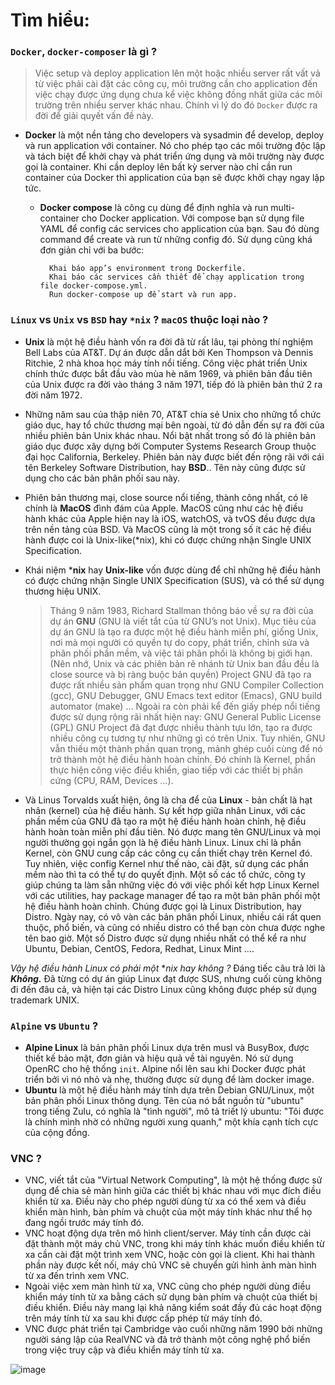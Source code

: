 # Tìm hiểu:
 ### `Docker`, `docker-composer` là gì ?
	

> Việc setup và deploy application lên một hoặc nhiều server rất vất vả
> từ việc phải cài đặt các công cụ, môi trường cần cho application đến
> việc chạy được ứng dụng chưa kể việc không đồng nhất giữa các môi
> trường trên nhiều server khác nhau. Chính vì lý do đó `Docker` được ra
> đời để giải quyết vấn đề này.

- **Docker** là một nền tảng cho developers và sysadmin để develop, deploy và run application với container. Nó cho phép tạo các môi trường độc lập và tách biệt để khởi chạy và phát triển ứng dụng và môi trường này được gọi là container. Khi cần deploy lên bất kỳ server nào chỉ cần run container của Docker thì application của bạn sẽ được khởi chạy ngay lập tức.
	- **Docker compose** là công cụ dùng để định nghĩa và run multi-container cho Docker application. Với compose bạn sử dụng file YAML để config các services cho application của bạn. Sau đó dùng command để create và run từ những config đó. Sử dụng cũng khá đơn giản chỉ với ba bước:

			Khai báo app’s environment trong Dockerfile.
			Khai báo các services cần thiết để chạy application trong file docker-compose.yml.
			Run docker-compose up để start và run app.

### `Linux` vs `Unix` vs `BSD` hay `*nix` ? `macOS` thuộc loại nào ?
- **Unix** là một hệ điều hành vốn ra đời đã từ rất lâu, tại phòng thí nghiệm Bell Labs của AT&T. Dự án được dẫn dắt bởi Ken Thompson và Dennis Ritchie, 2 nhà khoa học máy tính nổi tiếng. Công việc phát triển Unix chính thức được bắt đầu vào mùa hè năm 1969, và phiên bản đầu tiên của Unix được ra đời vào tháng 3 năm 1971, tiếp đó là phiên bản thứ 2 ra đời năm 1972.
- Những năm sau của thập niên 70, AT&T chia sẻ Unix cho những tổ chức giáo dục, hay tổ chức thương mại bên ngoài, từ đó dẫn đến sự ra đời của nhiều phiên bản Unix khác nhau. Nổi bật nhất trong số đó là phiên bản giáo dục được xây dựng bởi Computer Systems Research Group thuộc đại học California, Berkeley. Phiên bản này được biết đến rộng rãi với cái tên Berkeley Software Distribution, hay **BSD**.. Tên này cũng được sử dụng cho các bản phân phối sau này.
- Phiên bản thương mại, close source nổi tiếng, thành công nhất, có lẽ chính là **MacOS** đình đám của Apple. MacOS cũng như các hệ điều hành khác của Apple hiện nay là iOS, watchOS, và tvOS đều được dựa trên nền tảng của BSD. Và MacOS cũng là một trong số ít các hệ điều hành được coi là Unix-like(*nix), khi có được chứng nhận Single UNIX Specification. 
- Khái niệm ***nix** hay **Unix-like** vốn được dùng để chỉ những hệ điều hành có được chứng nhận Single UNIX Specification (SUS), và có thể sử dụng thương hiệu UNIX.
	> Tháng 9 năm 1983, Richard Stallman thông báo về sự ra đời của dự án **GNU** (GNU là viết tắt của từ GNU’s not Unix).
	 Mục tiêu của dự án GNU là tạo ra được một hệ điều hành miễn phí, giống Unix, nơi mà mọi người có quyền tự do copy, phát triển, chỉnh sửa và phân phối phần mềm, và việc tái phân phối là không bị giới hạn. (Nên nhớ, Unix và các phiên bản rẽ nhánh từ Unix ban đầu đều là close source và bị ràng buộc bản quyền)
Project GNU đã tạo ra được rất nhiều sản phẩm quan trọng như GNU Compiler Collection (gcc), GNU Debugger, GNU Emacs text editor (Emacs), GNU build automator (make) … Ngoài ra còn phải kể đến giấy phép nổi tiếng được sử dụng rộng rãi nhất hiện nay: GNU General Public License (GPL)
GNU Project đã đạt được nhiều thành tựu lớn, tạo ra được nhiều công cụ tương tự như những gì có trên Unix. Tuy nhiên, GNU vẫn thiếu một thành phần quan trọng, mảnh ghép cuối cùng để nó trở thành một hệ điều hành hoàn chỉnh. Đó chính là Kernel, phần thực hiện công việc điều khiển, giao tiếp với các thiết bị phần cứng (CPU, RAM, Devices …).

- Và Linus Torvalds xuất hiện, ông là cha để của **Linux** - bản chất là hạt nhân (kernel) của hệ điều hành. Sự kết hợp giữa nhân Linux, với các phần mềm của GNU đã tạo ra một hệ điều hành hoàn chỉnh, hệ điều hành hoàn toàn miễn phí đầu tiên. Nó được mang tên GNU/Linux và mọi người thường gọi ngắn gọn là hệ điều hành Linux.
Linux chỉ là phần Kernel, còn GNU cung cấp các công cụ cần thiết chạy trên Kernel đó. Tuy nhiên, việc config Kernel như thế nào, cài đặt, sử dụng các phần mềm nào thì ta có thể tự do quyết định.
Một số các tổ chức, công ty giúp chúng ta làm sẵn những việc đó với việc phối kết hợp Linux Kernel với các utilities, hay package manager để tạo ra một bản phân phối một hệ điều hành hoàn chỉnh. Chúng được gọi là Linux Distribution, hay Distro.
Ngày nay, có vô vàn các bản phân phối Linux, nhiều cái rất quen thuộc, phổ biến, và cũng có nhiều distro có thể bạn còn chưa được nghe tên bao giờ. Một số Distro được sử dụng nhiều nhất có thể kể ra như Ubuntu, Debian, CentOS, Fedora, Redhat, Linux Mint ….

*Vậy hệ điều hành Linux có phải một* **nix hay không ?*
Đáng tiếc câu trả lời là ***Không.***
Đã từng có dự án giúp Linux đạt được SUS, nhưng cuối cùng không đi đến đâu cả, và hiện tại các Distro Linux cũng không được phép sử dụng trademark UNIX.
### `Alpine` vs `Ubuntu` ?
- 	**Alpine Linux** là bản phân phối Linux dựa trên musl và BusyBox, được thiết kế bảo mật, đơn giản và hiệu quả về tài nguyên. Nó sử dụng OpenRC cho hệ thống `init`.
Alpine nổi lên sau khi Docker được phát triển bởi vì nó nhỏ và nhẹ, thường được sử dụng để làm docker image.
- **Ubuntu** là một hệ điều hành máy tính dựa trên Debian GNU/Linux, một bản phân phối Linux thông dụng. Tên của nó bắt nguồn từ "ubuntu" trong tiếng Zulu, có nghĩa là "tình người", mô tả triết lý ubuntu: "Tôi được là chính mình nhờ có những người xung quanh," một khía cạnh tích cực của cộng đồng.
### VNC ?
- VNC, viết tắt của "Virtual Network Computing", là một hệ thống được sử dụng để chia sẻ màn hình giữa các thiết bị khác nhau với mục đích điều khiển từ xa. Điều này cho phép người dùng từ xa có thể xem và điều khiển màn hình, bàn phím và chuột của một máy tính khác như thể họ đang ngồi trước máy tính đó.
- VNC hoạt động dựa trên mô hình client/server. Máy tính cần được cài đặt thành một máy chủ VNC, trong khi máy tính khác muốn điều khiển từ xa cần cài đặt một trình xem VNC, hoặc còn gọi là client. Khi hai thành phần này được kết nối, máy chủ VNC sẽ chuyển gửi hình ảnh màn hình từ xa đến trình xem VNC.
- Ngoài việc xem màn hình từ xa, VNC cũng cho phép người dùng điều khiển máy tính từ xa bằng cách sử dụng bàn phím và chuột của thiết bị điều khiển. Điều này mang lại khả năng kiểm soát đầy đủ các hoạt động trên máy tính từ xa sau khi được cấp phép từ máy tính đó.
- VNC được phát triển tại Cambridge vào cuối những năm 1990 bởi những người sáng lập của RealVNC và đã trở thành một công nghệ phổ biến trong việc truy cập và điều khiển máy tính từ xa.

![image](https://github.com/ngocminh-dev/KTPM-TET/assets/91704591/594c3c90-e6d1-4cf6-bdf7-57c9bdf954fe)
